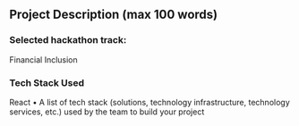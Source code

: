 ## Project Description (max 100 words)
### Selected hackathon track: 
Financial Inclusion
### Tech Stack Used
React
• A list of tech stack (solutions, technology infrastructure, technology services, etc.) used by the team to build your project